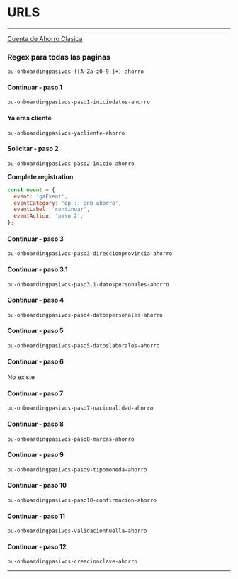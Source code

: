 # URLS

---

[Cuenta de Ahorro Clasica](https://www.bancofalabella.pe/onboarding/ahorro-clasica/)

### Regex para todas las paginas

```regex
pu-onboardingpasivos-([A-Za-z0-9-]+)-ahorro
```

#### Continuar - paso 1

```regex
pu-onboardingpasivos-paso1-iniciodatos-ahorro
```

#### Ya eres cliente

```regex
pu-onboardingpasivos-yacliente-ahorro
```

#### Solicitar - paso 2

```regex
pu-onboardingpasivos-paso2-inicio-ahorro
```

**Complete registration**

```javascript
const event = {
  event: 'gaEvent',
  eventCategory: 'op :: onb ahorro',
  eventLabel: 'continuar',
  eventAction: 'paso 2',
};
```

#### Continuar - paso 3

```regex
pu-onboardingpasivos-paso3-direccionprovincia-ahorro
```

#### Continuar - paso 3.1

```regex
pu-onboardingpasivos-paso3.1-datospersonales-ahorro
```

#### Continuar - paso 4

```regex
pu-onboardingpasivos-paso4-datospersonales-ahorro
```

#### Continuar - paso 5

```regex
pu-onboardingpasivos-paso5-datoslaborales-ahorro
```

#### Continuar - paso 6

No existe

#### Continuar - paso 7

```regex
pu-onboardingpasivos-paso7-nacionalidad-ahorro
```

#### Continuar - paso 8

```regex
pu-onboardingpasivos-paso8-marcas-ahorro
```

#### Continuar - paso 9

```regex
pu-onboardingpasivos-paso9-tipomoneda-ahorro
```

#### Continuar - paso 10

```regex
pu-onboardingpasivos-paso10-confirmacion-ahorro
```

#### Continuar - paso 11

```regex
pu-onboardingpasivos-validacionhuella-ahorro
```

#### Continuar - paso 12

```regex
pu-onboardingpasivos-creacionclave-ahorro
```

---
